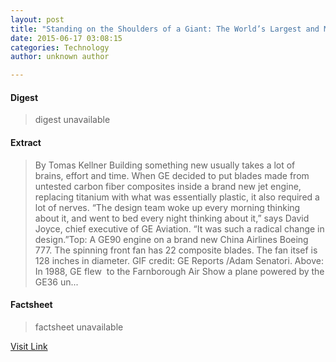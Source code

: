 ```yaml
---
layout: post
title: "Standing on the Shoulders of a Giant: The World’s Largest and Most Powerful Jet Engine is Getting Bigger"
date: 2015-06-17 03:08:15
categories: Technology
author: unknown author

---
```



#### Digest
>digest unavailable

#### Extract
>By Tomas Kellner Building something new usually takes a lot of brains, effort and time. When GE decided to put blades made from untested carbon fiber composites inside a brand new jet engine, replacing titanium with what was essentially plastic, it also required a lot of nerves. “The design team woke up every morning thinking about it, and went to bed every night thinking about it,” says David Joyce, chief executive of GE Aviation. “It was such a radical change in design.”Top: A GE90 engine on a brand new China Airlines Boeing 777. The spinning front fan has 22 composite blades. The fan itsef is 128 inches in diameter. GIF credit: GE Reports /Adam Senatori. Above: In 1988, GE flew  to the Farnborough Air Show a plane powered by the GE36 un...

#### Factsheet
>factsheet unavailable

[Visit Link](http://www.gereports.com/post/121660487455)


